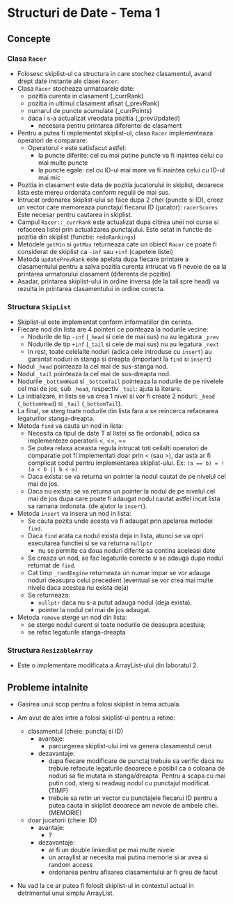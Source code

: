 # Structuri de Date - Tema 1

## Concepte

### Clasa `Racer`

- Folosesc skiplist-ul ca structura in care stochez clasamentul, avand drept
  date instante ale clasei `Racer`.
- Clasa `Racer` stocheaza urmatoarele date:
  - pozitia curenta in clasament (_currRank)
  - pozitia in ultimul clasament afisat (_prevRank)
  - numarul de puncte acumulate (_currPoints)
  - daca i s-a actualizat vreodata pozitia (_prevUpdated)
    - necesara pentru printarea diferentei de clasament
- Pentru a putea fi implementat skiplist-ul, clasa `Racer` implementeaza
  operatori de comparare:
  - Operatorul `<` este satisfacut astfel:
    - la puncte diferite: cel cu mai putine puncte va fi inaintea celui
      cu mai multe puncte
    - la puncte egale: cel cu ID-ul mai mare va fi inaintea celui
      cu ID-ul mai mic
- Pozitia in clasament este data de pozitia jucatorului in skiplist, deoarece
  lista este mereu ordonata conform regulii de mai sus.
- Intrucat ordonarea skiplist-ului se face dupa 2 chei (puncte si ID),
  creez un vector care memoreaza punctajul fiecarui ID (jucator): `racerScores`
  Este necesar pentru cautarea in skiplist.
- Campul `Racer::_currRank` este actualizat dupa citirea unei noi curse si
  refacerea listei prin actualizarea punctajului. Este setat in functie de
  pozitia din skiplist (functie: `redoRankings`)
- Metodele `getMin` si `getMax` returneaza cate un obiect `Racer` ce poate fi
  considerat de skiplist ca `-inf` sau `+inf` (capetele listei)
- Metoda `updatePrevRank` este apelata dupa fiecare printare a clasamentului
  pentru a salva pozitia curenta intrucat va fi nevoie de ea la printarea
  urmatorului clasament (diferenta de pozitie)
- Asadar, printarea skiplist-ului in ordine inversa (de la tail spre head) va
  rezulta in printarea clasamentului in ordine corecta.

### Structura `SkipList`

- Skiplist-ul este implementat conform informatiilor din cerinta.
- Fiecare nod din lista are 4 pointeri ce pointeaza la nodurile vecine:
  - Nodurile de tip `-inf` (`_head` si cele de mai sus) nu au legatura `_prev`
  - Nodurile de tip `+inf` (`_tail` si cele de mai sus) nu au legatura `_next`
  - In rest, toate celelalte noduri (adica cele introduse cu `insert`)
    au garantat noduri in stanga si dreapta (important la `find` si `insert`)
- Nodul `_head` pointeaza la cel mai de sus-stanga nod.
- Nodul `_tail` pointeaza la cel mai de sus-dreapta nod.
- Nodurile `_bottomHead` si `_bottomTail` pointeaza la nodurile de pe nivelele
  cel mai de jos, sub `_head`, respectiv `_tail`: ajuta la iterare.
- La initializare, in lista se va crea 1 nivel si vor fi create 2 noduri:
  `_head` (`_bottomHead`) si `_tail` (`_bottomTail`).
- La final, se sterg toate nodurile din lista fara a se reincerca refacearea
  legaturilor stanga-dreapta.
- Metoda `find` va cauta un nod in lista:
  - Necesita ca tipul de date T al listei sa fie ordonabil, adica sa
    implementeze operatorii <, <=, ==
  - Se putea relaxa aceasta regula intrucat toti ceilalti operatori de
    comparatie pot fi implementati doar prin < (sau >), dar asta ar fi
    complicat codul pentru implementarea skiplist-ului.
    Ex: `(a == b) = !(a < b || b < a)`
  - Daca exista: se va returna un pointer la nodul cautat de pe nivelul
    cel mai de jos.
  - Daca nu exista: se va returna un pointer la nodul de pe nivelul cel mai de
    jos dupa care poate fi adaugat nodul cautat astfel incat
    lista sa ramana ordonata. (de ajutor la `insert`).
- Metoda `insert` va insera un nod in lista:
  - Se cauta pozita unde acesta va fi adaugat prin apelarea metodei `find`.
  - Daca `find` arata ca nodul exista deja in lista, atunci se va opri
    executarea functiei si se va returna `nullptr`
    - nu se permite ca doua noduri diferite sa contina aceleasi date
  - Se creaza un nod, se fac legaturile corecte si se adauga dupa nodul
    returnat de `find`.
  - Cat timp `_randEngine` returneaza un numar impar se vor adauga noduri
    deasupra celui precedent (eventual se vor crea mai multe nivele daca
    acestea nu exista deja)
  - Se returneaza:
    - `nullptr` daca nu s-a putut adauga nodul (deja exista).
    - pointer la nodul cel mai de jos adaugat.
- Metoda `remove` sterge un nod din lista:
  - se sterge nodul curent si toate nodurile de deasupra acestuia;
  - se refac legaturile stanga-dreapta

### Structura `ResizableArray`

- Este o implementare modificata a ArrayList-ului din laboratul 2.

## Probleme intalnite

- Gasirea unui scop pentru a folosi skiplist in tema actuala.
- Am avut de ales intre a folosi skiplist-ul pentru a retine:
  - clasamentul (cheie: punctaj si ID)
    - avantaje:
      - parcurgerea skiplist-ului imi va genera clasamentul cerut
    - dezavantaje:
      - dupa fiecare modificare de punctaj trebuie sa verific daca nu trebuie
        refacute legaturile deoarece e posibil ca o coloana de noduri sa fie
        mutata in stanga/dreapta. Pentru a scapa cu mai putin cod, sterg
        si readaug nodul cu punctajul modificat. (TIMP)
      - trebuie sa retin un vector cu punctajele fiecarui ID pentru a putea
        cauta in skiplist deoarece am nevoie de ambele chei. (MEMORIE)
  - doar jucatorii (cheie: ID)
    - avantaje:
      - ?
    - dezavantaje:
      - ar fi un double linkedlist pe mai multe nivele
      - un arraylist ar necesita mai putina memorie si ar avea si random access
      - ordonarea pentru afisarea clasamentului ar fi greu de facut

- Nu vad la ce ar putea fi folosit skiplist-ul in contextul actual
  in detrimentul unui simplu ArrayList.
